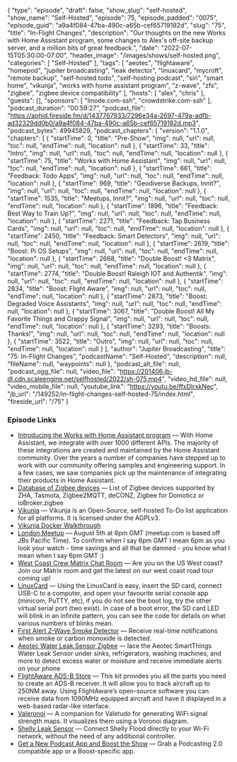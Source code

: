 {
  "type": "episode",
  "draft": false,
  "show_slug": "self-hosted",
  "show_name": "Self-Hosted",
  "episode": 75,
  "episode_padded": "0075",
  "episode_guid": "a9a4f084-47ba-490c-a65b-cef65719182d",
  "slug": "75",
  "title": "In-Flight Changes",
  "description": "Our thoughts on the new Works with Home Assistant program, some changes to Alex's off-site backup server, and a million bits of great feedback.",
  "date": "2022-07-15T05:30:00-07:00",
  "header_image": "/images/shows/self-hosted.png",
  "categories": [
    "Self-Hosted"
  ],
  "tags": [
    "aeotec",
    "flightaware",
    "homepod",
    "jupiter broadcasting",
    "leak detector",
    "linuxcard",
    "mycroft",
    "remote backup",
    "self-hosted todo",
    "self-hosting podcast",
    "siri",
    "smart home",
    "vikunja",
    "works with home assistant program",
    "z-wave",
    "zfs",
    "zigbee",
    "zigbee device compatibility"
  ],
  "hosts": [
    "alex",
    "chris"
  ],
  "guests": [],
  "sponsors": [
    "linode.com-ssh",
    "crowdstrike.com-ssh"
  ],
  "podcast_duration": "00:59:27",
  "podcast_file": "https://aphid.fireside.fm/d/1437767933/7296e34a-2697-479a-adfb-ad32329dd0b0/a9a4f084-47ba-490c-a65b-cef65719182d.mp3",
  "podcast_bytes": 49945829,
  "podcast_chapters": {
    "version": "1.1.0",
    "chapters": [
      {
        "startTime": 0,
        "title": "Pre-Show",
        "img": null,
        "url": null,
        "toc": null,
        "endTime": null,
        "location": null
      },
      {
        "startTime": 33,
        "title": "Intro",
        "img": null,
        "url": null,
        "toc": null,
        "endTime": null,
        "location": null
      },
      {
        "startTime": 75,
        "title": "Works with Home Assistant",
        "img": null,
        "url": null,
        "toc": null,
        "endTime": null,
        "location": null
      },
      {
        "startTime": 661,
        "title": "Feedback: Todo Apps",
        "img": null,
        "url": null,
        "toc": null,
        "endTime": null,
        "location": null
      },
      {
        "startTime": 969,
        "title": "Geodiverse Backups, Innit?",
        "img": null,
        "url": null,
        "toc": null,
        "endTime": null,
        "location": null
      },
      {
        "startTime": 1535,
        "title": "Meetups, Innit?",
        "img": null,
        "url": null,
        "toc": null,
        "endTime": null,
        "location": null
      },
      {
        "startTime": 1896,
        "title": "Feedback: Best Way to Train Up?",
        "img": null,
        "url": null,
        "toc": null,
        "endTime": null,
        "location": null
      },
      {
        "startTime": 2271,
        "title": "Feedback: Tap Business Cards",
        "img": null,
        "url": null,
        "toc": null,
        "endTime": null,
        "location": null
      },
      {
        "startTime": 2450,
        "title": "Feedback: Smart Detectors",
        "img": null,
        "url": null,
        "toc": null,
        "endTime": null,
        "location": null
      },
      {
        "startTime": 2619,
        "title": "Boost: Pi OS Setups",
        "img": null,
        "url": null,
        "toc": null,
        "endTime": null,
        "location": null
      },
      {
        "startTime": 2668,
        "title": "Double Boost! <3 Matrix",
        "img": null,
        "url": null,
        "toc": null,
        "endTime": null,
        "location": null
      },
      {
        "startTime": 2774,
        "title": "Double Boost! Raleigh IOT and Authentik",
        "img": null,
        "url": null,
        "toc": null,
        "endTime": null,
        "location": null
      },
      {
        "startTime": 2834,
        "title": "Boost: Flight Aware",
        "img": null,
        "url": null,
        "toc": null,
        "endTime": null,
        "location": null
      },
      {
        "startTime": 2873,
        "title": "Boost: Degraded Voice Assistants",
        "img": null,
        "url": null,
        "toc": null,
        "endTime": null,
        "location": null
      },
      {
        "startTime": 3067,
        "title": "Double Boost! All My Favorite Things and Crappy Signal",
        "img": null,
        "url": null,
        "toc": null,
        "endTime": null,
        "location": null
      },
      {
        "startTime": 3293,
        "title": "Boosts: Thanks!",
        "img": null,
        "url": null,
        "toc": null,
        "endTime": null,
        "location": null
      },
      {
        "startTime": 3522,
        "title": "Outro",
        "img": null,
        "url": null,
        "toc": null,
        "endTime": null,
        "location": null
      }
    ],
    "author": "Jupiter Broadcasting",
    "title": "75: In-Flight Changes",
    "podcastName": "Self-Hosted",
    "description": null,
    "fileName": null,
    "waypoints": null
  },
  "podcast_alt_file": null,
  "podcast_ogg_file": null,
  "video_file": "https://201406.jb-dl.cdn.scaleengine.net/selfhosted/2022/sh-075.mp4",
  "video_hd_file": null,
  "video_mobile_file": null,
  "youtube_link": "https://youtu.be/ffxDIrxkNec",
  "jb_url": "/149252/in-flight-changes-self-hosted-75/index.html",
  "fireside_url": "/75"
}


### Episode Links

  * [Introducing the Works with Home Assistant program](https://www.home-assistant.io/blog/2022/07/12/partner-program/ "Introducing the Works with Home Assistant program") — With Home Assistant, we integrate with over 1000 different APIs. The majority of these integrations are created and maintained by the Home Assistant community. Over the years a number of companies have stepped up to work with our community offering samples and engineering support. In a few cases, we saw companies pick up the maintenance of integrating their products in Home Assistant.
  * [Database of Zigbee devices](https://zigbee.blakadder.com/ "Database of Zigbee devices") — List of Zigbee devices supported by ZHA, Tasmota, Zigbee2MQTT, deCONZ, Zigbee for Domoticz or ioBroker.zigbee 
  * [Vikunja](https://vikunja.io/ "Vikunja") — Vikunja is an Open-Source, self-hosted To-Do list application for all platforms. It is licensed under the AGPLv3.
  * [Vikunja Docker Walkthrough](https://vikunja.io/docs/docker-walkthrough/ "Vikunja Docker Walkthrough")
  * [London Meetup](https://www.meetup.com/jupiterbroadcasting/events/286056077/ "London Meetup") — August 5th at 6pm GMT (meetup.com is based off JBs Pacific Time). To confirm when I say 6pm GMT I mean 6pm as you look your watch - time savings and all that be damned - you know what I mean when I say 6pm GMT :) 
  * [West Coast Crew Matrix Chat Room](https://bit.ly/westcoastcrew "West Coast Crew Matrix Chat Room") — Are you on the US West coast? Join our Matrix room and get the latest on our west coast road tour coming up!
  * [LinuxCard](https://dmitry.gr/?r=05.Projects&proj=33.%20LinuxCard#_TOC_3cd960e7edc378fd94d8777b595ea515 "LinuxCard") — Using the LinuxCard is easy, insert the SD card, connect USB-C to a computer, and open your favourite serial console app (minicom, PuTTY, etc), if you do not see the boot log, try the other virtual serial port (two exist). In case of a boot error, the SD card LED will blink in an infinite pattern, you can see the code for details on what various numbers of blinks mean.
  * [First Alert Z-Wave Smoke Detector](https://www.amazon.com/gp/product/B08FFB233Y/ "First Alert Z-Wave Smoke Detector") — Receive real-time notifications when smoke or carbon monoxide is detected.
  * [Aeotec Water Leak Sensor Zigbee](https://www.amazon.com/Aeotec-SmartThings-Battery-Powered-Compatible/dp/B095TR9NYR/ref=sr_1_3?keywords=aeotec+leak+sensor&qid=1657758521&sprefix=Aeotec+leak+%2Caps%2C169&sr=8-3 "Aeotec Water Leak Sensor Zigbee") — lace the Aeotec SmartThings Water Leak Sensor under sinks, refrigerators, washing machines, and more to detect excess water or moisture and receive immediate alerts on your phone
  * [FlightAware ADS-B Store](https://flightaware.store/ "FlightAware ADS-B Store") — This kit provides you all the parts you need to create an ADS-B receiver. It will allow you to track aircraft up to 250NM away. Using FlightAware’s open-source software you can receive data from 1090MHz equipped aircraft and have it displayed in a web-based radar-like interface. 
  * [Valeronoi](https://github.com/ccoors/Valeronoi "Valeronoi") — A companion for Valetudo for generating WiFi signal strength maps. It visualizes them using a Voronoi diagram.
  * [Shelly Leak Sensor](https://shelly.cloud/products/shelly-flood-smart-home-automation-sensor/ "Shelly Leak Sensor") — Connect Shelly Flood directly to your Wi-Fi network, without the need of any additional controller.
  * [Get a New Podcast App and Boost the Show](https://podcastindex.org/apps?appTypes=app&elements=Value "Get a New Podcast App and Boost the Show") — Grab a Podcasting 2.0 compatible app or a Boost-specific app.


